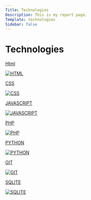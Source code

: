 ```yaml
---
Title: Technologies
Description: This is my report page.
Template: technologies
Sidebar: false
---
```

Technologies
==========================

<div class="tech-box html">
    <a href="technologies/html">
        <div class="title-banner">
            <p>Html</p>
        </div>
        <div class="content">
            <img src="%base_url%/assets/tech/html.jpg" alt="HTML">
        </div>
    </a>
</div>


<div class="tech-box css">
    <a href="technologies/css">
        <div class="title-banner">
            <p>CSS</p>
        </div>
        <div class="content">
            <img src="%base_url%/assets/tech/css.jpg" alt="CSS">
        </div>
    </a>
</div>



<div class="tech-box javascript">
    <a href="technologies/javascript">
        <div class="title-banner">
            <p>JAVASCRIPT</p>
        </div>
        <div class="content">
            <img src="%base_url%/assets/tech/javascript.jpg" alt="JAVASCRIPT">
        </div>
    </a>
</div>


<div class="tech-box php">
    <a href="technologies/php">
        <div class="title-banner">
            <p>PHP</p>
        </div>
        <div class="content">
            <img src="%base_url%/assets/tech/php.jpg" alt="PHP">
        </div>
    </a>
</div>


<div class="tech-box python">
    <a href="technologies/python">
    <div class="title-banner">
        <p>PYTHON</p>
    </div>
    <div class="content">
        <img src="%base_url%/assets/tech/python.jpg" alt="PYTHON">
    </div>
</div>


<div class="tech-box git">
    <a href="technologies/git">
        <div class="title-banner">
            <p>GIT</p>
        </div>
        <div class="content">
            <img src="%base_url%/assets/tech/git.jpg" alt="GIT">
        </div>
    </a>
</div>


<div class="tech-box sqlite">
    <a href="technologies/sqlite">
        <div class="title-banner">
            <p>SQLITE</p>
        </div>
        <div class="content">
            <img src="%base_url%/assets/tech/sqlite.jpg" alt="SQLITE">
        </div>
    </a>
</div>

